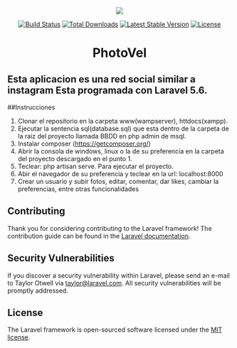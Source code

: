 <p align="center"><img src="https://laravel.com/assets/img/components/logo-laravel.svg"></p>

<p align="center">
<a href="https://travis-ci.org/laravel/framework"><img src="https://travis-ci.org/laravel/framework.svg" alt="Build Status"></a>
<a href="https://packagist.org/packages/laravel/framework"><img src="https://poser.pugx.org/laravel/framework/d/total.svg" alt="Total Downloads"></a>
<a href="https://packagist.org/packages/laravel/framework"><img src="https://poser.pugx.org/laravel/framework/v/stable.svg" alt="Latest Stable Version"></a>
<a href="https://packagist.org/packages/laravel/framework"><img src="https://poser.pugx.org/laravel/framework/license.svg" alt="License"></a>
</p>

<h1 align="center">PhotoVel</h1>

## Esta aplicacion es una red social similar a instagram Esta programada con Laravel 5.6. 

##Instrucciones

1. Clonar el repositorio en la carpeta www(wampserver), httdocs(xampp).
2. Ejecutar la sentencia sql(database.sql) que esta dentro de la carpeta de la raiz del proyecto llamada BBDD en php admin de msql.
3. Instalar composer (https://getcomposer.org/)
4. Abrir la consola de windows, linux o la de su preferencia en la carpeta del proyecto descargado en el punto 1.
5. Teclear: php artisan serve. Para ejecutar el proyecto.
6. Abir el navegador de su preferencia y teclear en la url: localhost:8000
7. Crear un usuario y subir fotos, editar, comentar, dar likes, cambiar la preferencias, entre otras funcionalidades

## Contributing

Thank you for considering contributing to the Laravel framework! The contribution guide can be found in the [Laravel documentation](https://laravel.com/docs/contributions).

## Security Vulnerabilities

If you discover a security vulnerability within Laravel, please send an e-mail to Taylor Otwell via [taylor@laravel.com](mailto:taylor@laravel.com). All security vulnerabilities will be promptly addressed.

## License

The Laravel framework is open-sourced software licensed under the [MIT license](https://opensource.org/licenses/MIT).
